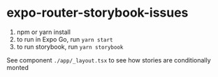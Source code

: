 # expo-router-storybook-issues

1. npm or yarn install
2. to run in Expo Go, run `yarn start`
3. to run storybook, run `yarn storybook`

See component `./app/_layout.tsx` to see how stories are conditionally monted
